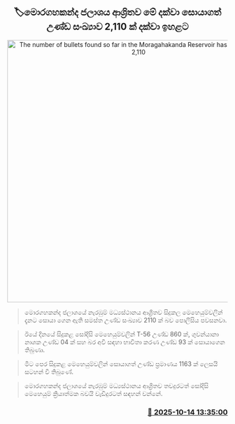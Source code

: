 <p align='center'><b><h2 align='center' title='The number of bullets found so far in the Moragahakanda Reservoir has increased to 2,110'>🏷මොරගහකන්ද ජලාශය ආශ්‍රිතව මේ දක්වා සොයාගත් උණ්ඩ සංඛ්‍යාව 2,110 ක් දක්වා ඉහළට</h2></b></p>
<p align='center'><img src='https://helakuru.sgp1.cdn.digitaloceanspaces.com/esana/images/lib/t56-boullot-8.jpg' width='600' alt='The number of bullets found so far in the Moragahakanda Reservoir has increased to 2,110'></p>

> මොරගහකන්ද ජලාශයේ නැරඹුම් මධ්‍යස්ථානය ආශ්‍රිතව සිදුකල මෙහෙයුම්වලින් දැනට සොයා ගෙන ඇති සමස්ත උණ්ඩ සංඛ්‍යාව 2110 ක් බව පොලීසිය පවසනවා.

> ඊයේ දිනයේ සිදුකළ සෝදිසි මෙහෙයුම්වලින් T-56 උණ්ඩ 860 ක්, ගුවන්යානා නාශක උණ්ඩ 04 ක් සහ බර අවි සඳහා භාවිතා කරණ උණ්ඩ 93 ක් සොයාගෙන තිබුණා.

> මිට පෙර සිදුකළ මෙහෙයුම්වලින් සොයාගත් උණ්ඩ ප්‍රමාණය 1163 ක් ලෙසයි සටහන් වී තිබුණේ.

> මොරගහකන්ද ජලාශයේ නැරඹුම් මධ්‍යස්ථානය ආශ්‍රිතව තවදුරටත් සෝදිසි මෙහෙයුම් ක්‍රියාත්මක බවයි වැඩිදුරටත් සඳහන් වන්නේ.



<h3 align='right'><a href='https://www.helakuru.lk/esana/p/114476/'>📅 2025-10-14 13:35:00</a></h3>
